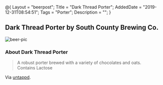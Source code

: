 @{
 Layout = "beerpost";
 Title = "Dark Thread Porter";
 AddedDate = "2019-12-31T08:54:51";
 Tags = "Porter";
 Description = "";
 }
 

## Dark Thread Porter by South County Brewing Co.

![beer-pic]

### About Dark Thread Porter

> A robust porter brewed with a variety of chocolates and oats. Contains Lactose

Via [untappd][untappd-url].

[untappd-url]: <https://untappd.com//b/south-county-brewing-co-dark-thread-porter/1128980>
[beer-pic]: https://jasonpowley.com/assets/img/2019-12-31-dark-thread-porter.jpeg "Dark Thread Porter by South County Brewing Co."
